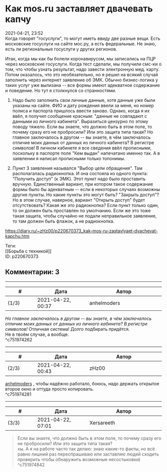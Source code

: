 Как mos.ru заставляет двачевать капчу
=====================================

  
2021-04-21, 23:52  
 Когда говорят "госуслуги", то могут иметь ввиду две разные вещи. Есть московские госуслуги на сайте мос.ру, а есть федеральные. Не знаю, есть ли региональные госуслуги у других регионов.   
   
 Итак, когда мы как бы болели коронавирусом, мы записались на ПЦР через московские госуслуги. Когда тест сделали, мы получили смс-ки о том, что чтобы узнать результат, надо завести электронную мед. карту. Потом оказалось, что это необязательно, но я решил на всякий случай заполнить через интернет заявление об ЭМК. Обычно бизнес-логика у таких услуг уже вылизана -- все формы имеют адекватное содержание и поведение. Но тут я столкнулся со странностями.   
   
 1. Надо было заполнить свои личные данные, хотя данные уже были указаны на сайте. ФИО и дату рождения ввели за меня, но номер полиса и паспорта пришлось ввести заново. Однако, когда я их ввёл, я получил сообщение красным: "данные не совпадают с данными из личного кабинета". Выразиться цензурно по этому поводу тяжело. Если вы знаете, что должно быть в этом поле, то почему сразу его не пробросили? Или это защита типа такая? Но главное заключалось в другом -- вы знаете, в чём заключалось отличие моих данных от данных из личного кабинета? В регистре символов! В личном кабинете я все сведения ввёл прописными, поскольку в паспорте поле "Кем выдан" напечатано именно так. А в заявлении я написал прописными только топонимы.   
   
 2. Пункт 3 заявления назывался "Выбор цели обращения". Там располагалась радиокнопка. И она состояла из одного пункта: "Получить доступ" (к ЭМК). Этот пункт надо было проставить вручную. Единственный вариант, при котором такое содержание формы было бы адекватным -- если в некоторых случаях возможны другие пункты. Но какие пункты это могут быть? "Закрыть доступ"? Но в этом случае, наверное, вариант "Открыть доступ" будет отсутствовать? Какая же это радиокнопка? Если пункт только один, то он должен быть проставлен по умолчанию. Если же это тоже такая защита, чтобы случайно не подали неправильное заявление, то там должен быть флажок, а не радиокнопка.   
  
<https://diary.ru/~zHz00/p220670373_kak-mos-ru-zastavlyaet-dvachevat-kapchu.htm>  
  
Теги:  
[[Борьба с техникой]]  
ID: p220670373  


Комментарии: 3
--------------

  


---



|         #         |              Дата              |                     Автор                     |           ID           |
| --- | --- | --- | --- |
| (1/3) | 2021-04-22, 00:37 | anhelmoders | c751974262 |

  
  *Но главное заключалось в другом -- вы знаете, в чём заключалось отличие моих данных от данных из личного кабинета? В регистре символов!*  Отличная система! Долго подбирать придётся.   
 Не в твоём случае, а вообще.   
 ^c751974262

---



|         #         |              Дата              |                     Автор                     |           ID           |
| --- | --- | --- | --- |
| (2/3) | 2021-04-22, 00:43 | zHz00 | c751974281 |

  
  [anhelmoders](https://anhelmoders.diary.ru "No plans. Only wonders.")  , чтобы надёжно работало, боюсь, надо держать открытое второе окно и оттуда просто копировать.   
 ^c751974281

---



|         #         |              Дата              |                     Автор                     |           ID           |
| --- | --- | --- | --- |
| (3/3) | 2021-04-22, 07:01 | Xersareeth | c751974842 |

  
 > Если вы знаете, что должно быть в этом поле, то почему сразу его не пробросили? Или это защита типа такая?   
 хы. А я на работе часто так делаю: знаю какие-то факты, но всё равно лишний раз переспрашиваю или заставляю людей сходить проверить чтобы обнаружить возможные несостыковки)   
 ^c751974842